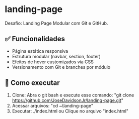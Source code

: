 # landing-page
Desafio: Landing Page Modular com Git e GitHub.

## ✅ Funcionalidades

- Página estática responsiva
- Estrutura modular (navbar, section, footer)
- Efeitos de hover customizados via CSS
- Versionamento com Git e branches por módulo

## 🚀 Como executar

1. Clone:
   Abra o git bash e execute esse comando:
    "git clone https://github.com/JoseDavidsonJr/landing-page.git"
2. Acessar arquivos:
   "cd ~\landing-page"
3. Executar:
   ./index.html 
   ou
   Clique no arquivo "index.html"
